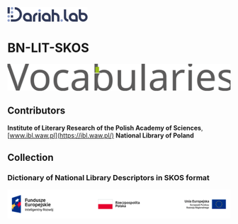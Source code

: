 ![alt text](https://github.com/CHC-Computations/Harmonize/blob/main/logo-1.png?raw=true)
# BN-LIT-SKOS 
![alt text](https://github.com/CHC-Computations/BN-LIT-SKOS/blob/main/vocabs.svg?raw=true)
## Contributors

**Institute of Literary Research of the Polish Academy of Sciences**, [www.ibl.waw.pl](https://ibl.waw.pl/)
**National Library of Poland**

## Collection

### Dictionary of National Library Descriptors in SKOS format



![alt_text](https://github.com/CHC-Computations/Harmonize/blob/main/Zrzut%20ekranu%202022-12-19%20o%2017.48.49.png?raw=true)
